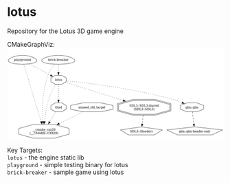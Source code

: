 # lotus
Repository for the Lotus 3D game engine

CMakeGraphViz:
![Alt text](Content/graph.png)

Key Targets: \
`lotus` - the engine static lib \
`playground` - simple testing binary for lotus \
`brick-breaker` - sample game using lotus
